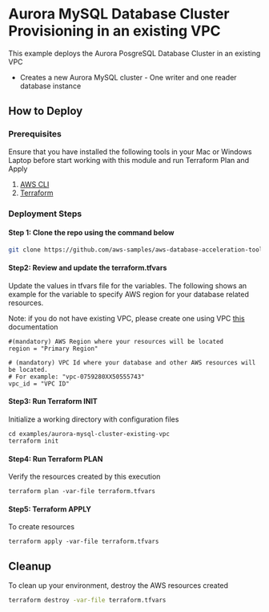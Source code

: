 # Aurora MySQL Database Cluster Provisioning in an existing VPC

This example deploys the Aurora PosgreSQL Database Cluster in an existing VPC

- Creates a new Aurora MySQL cluster - One writer and one reader database instance

## How to Deploy

### Prerequisites

Ensure that you have installed the following tools in your Mac or Windows Laptop before start working with this module and run Terraform Plan and Apply

1. [AWS CLI](https://docs.aws.amazon.com/cli/latest/userguide/install-cliv2.html)
2. [Terraform](https://learn.hashicorp.com/tutorials/terraform/install-cli)

### Deployment Steps

#### Step 1: Clone the repo using the command below

```sh
git clone https://github.com/aws-samples/aws-database-acceleration-toolkit
```

#### Step2: Review and update the terraform.tfvars
Update the values in tfvars file for the variables. The following shows an example for the variable to specify AWS region for your database related resources.

Note: if you do not have existing VPC, please create one using VPC [this](https://docs.aws.amazon.com/AmazonRDS/latest/AuroraUserGuide/USER_VPC.html) documentation 

```shell script
#(mandatory) AWS Region where your resources will be located
region = "Primary Region"

# (mandatory) VPC Id where your database and other AWS resources will be located. 
# For example: "vpc-0759280XX50555743"
vpc_id = "VPC ID"
```

#### Step3: Run Terraform INIT
Initialize a working directory with configuration files


```shell script
cd examples/aurora-mysql-cluster-existing-vpc
terraform init
```

#### Step4: Run Terraform PLAN
Verify the resources created by this execution

```shell script
terraform plan -var-file terraform.tfvars
```

#### Step5: Terraform APPLY
To create resources

```shell script
terraform apply -var-file terraform.tfvars
```

## Cleanup

To clean up your environment, destroy the AWS resources created 

```sh
terraform destroy -var-file terraform.tfvars
```

